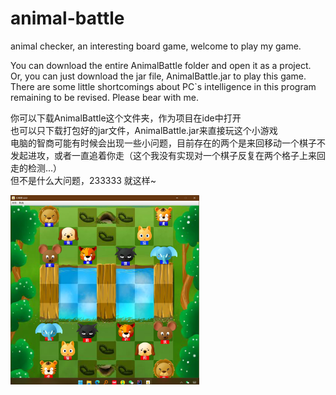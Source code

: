 # animal-battle
animal checker, an interesting board game, welcome to play my game.

You can download the entire AnimalBattle folder and open it as a project.  
Or, you can just download the jar file, AnimalBattle.jar to play this game.  
There are some little shortcomings about PC`s intelligence in this program remaining to be revised. Please bear with me.  
  
你可以下载AnimalBattle这个文件夹，作为项目在ide中打开  
也可以只下载打包好的jar文件，AnimalBattle.jar来直接玩这个小游戏  
电脑的智商可能有时候会出现一些小问题，目前存在的两个是来回移动一个棋子不发起进攻，或者一直追着你走（这个我没有实现对一个棋子反复在两个格子上来回走的检测...）  
但不是什么大问题，233333  就这样~

<img src="/assets/display.jpg" width = "60%" />
